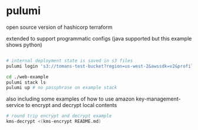 
# pulumi

open source version of hashicorp terraform

extended to support programmatic configs (java supported but this example shows python)

```sh

# internal deployment state is saved in s3 files
pulumi login 's3://tomans-test-bucket?region=us-west-2&awssdk=v2&profile=default'

cd ./web-example
pulumi stack ls
pulumi up # no passphrase on example stack
```

also including some examples of how to use amazon key-management-service to encrypt and decrypt local contents

```sh
# round trip encrypt and decrypt example
kms-decrypt <(kms-encrypt README.md)
```
